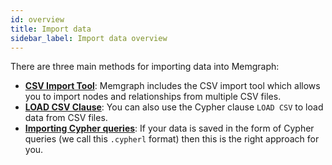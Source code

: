 ```yaml
---
id: overview
title: Import data
sidebar_label: Import data overview
---
```


There are three main methods for importing data into Memgraph:
* **[CSV Import Tool](/memgraph/reference-guide/import-data/csv-import-tool)**:
  Memgraph includes the CSV import tool which allows you to import nodes and
  relationships from multiple CSV files.
* **[LOAD CSV Clause](/reference-guide/import-data/load-csv-clause.md)**: You
  can also use the Cypher clause `LOAD CSV` to load data from CSV files.
* **[Importing Cypher queries](/reference-guide/import-data/cypherl.md)**: If
  your data is saved in the form of Cypher queries (we call this `.cypherl`
  format) then this is the right approach for you.
